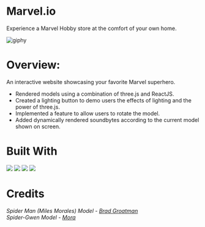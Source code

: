 # Marvel.io

Experience a Marvel Hobby store at the comfort of your own home.

![giphy](https://user-images.githubusercontent.com/82345254/138748130-58cc0810-82d3-4564-9d7d-8c8bfe3ffa79.gif)

# Overview:
An interactive website showcasing your favorite Marvel superhero.

- Rendered models using a combination of three.js and ReactJS.
- Created a lighting button to demo users the effects of lighting and the power of three.js.
- Implemented a feature to allow users to rotate the model.
- Added dynamically rendered soundbytes according to the current model shown on screen.

# Built With

  <img src="https://img.shields.io/badge/ThreeJs-black?style=for-the-badge&logo=three.js&logoColor=white" />
  <img src="https://img.shields.io/badge/React_Native-20232A?style=for-the-badge&logo=react&logoColor=61DAFB" />
  <img src="https://img.shields.io/badge/Node.js-339933?style=for-the-badge&logo=nodedotjs&logoColor=white" />
  <img src="https://img.shields.io/badge/Webpack-8DD6F9?style=for-the-badge&logo=Webpack&logoColor=white" />
  
# Credits
<div>
  <i>Spider Man (Miles Morales) Model - <a href="https://sketchfab.com/groatman">Brad Groatman</a></i>
</div>
<i>Spider-Gwen Model - <a href="https://sketchfab.com/Fopen">Mora</a></i>




